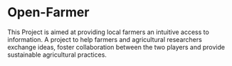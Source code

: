 # Open-Farmer
This Project is aimed at providing local farmers an intuitive access to information.
A project to help farmers and agricultural researchers exchange ideas, foster collaboration between the two players and provide sustainable agricultural practices.
